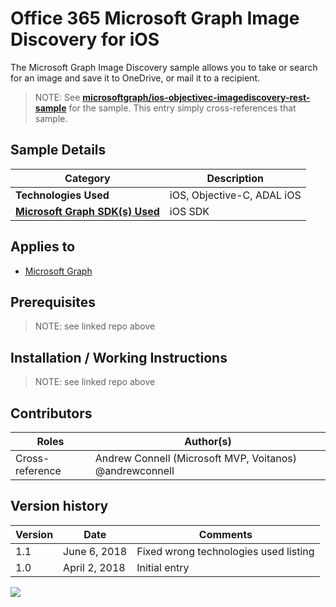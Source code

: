 # Office 365 Microsoft Graph Image Discovery for iOS

The Microsoft Graph Image Discovery sample allows you to take or search for an image and save it to OneDrive, or mail it to a recipient.

> NOTE: See **[microsoftgraph/ios-objectivec-imagediscovery-rest-sample](https://github.com/microsoftgraph/ios-objectivec-imagediscovery-rest-sample)** for the sample. This entry simply cross-references that sample.

## Sample Details

|               Category               |        Description         |
| ------------------------------------ | -------------------------- |
| **Technologies Used**                | iOS, Objective-C, ADAL iOS |
| **[Microsoft Graph SDK(s) Used][1]** | iOS SDK                    |

## Applies to

* [Microsoft Graph](https://developer.microsoft.com/en-us/graph)

## Prerequisites

> NOTE: see linked repo above

## Installation / Working Instructions

> NOTE: see linked repo above

## Contributors

|      Roles      |                        Author(s)                        |
| --------------- | ------------------------------------------------------- |
| Cross-reference | Andrew Connell (Microsoft MVP, Voitanos) @andrewconnell |

## Version history

| Version |     Date      |               Comments                |
| ------- | ------------- | ------------------------------------- |
| 1.1     | June 6, 2018  | Fixed wrong technologies used listing |
| 1.0     | April 2, 2018 | Initial entry                         |

[1]: https://developer.microsoft.com/en-us/graph/code-samples-and-sdks

<img src="https://telemetry.sharepointpnp.com/msgraph-community-samples/samples/ios-objectivec-imagediscovery-rest" />